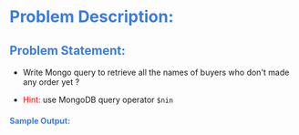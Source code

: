 <h1 style="color:#397ce7">Problem Description:</h1>

<h2 style="color:#397ce7">Problem Statement:</h2>

- Write Mongo query to retrieve all the names of buyers who don't made any order yet ?

- <span style="color:red">Hint:</span> use MongoDB query operator `$nin`

<h4 style="color:#397ce7">Sample Output:</h4>
